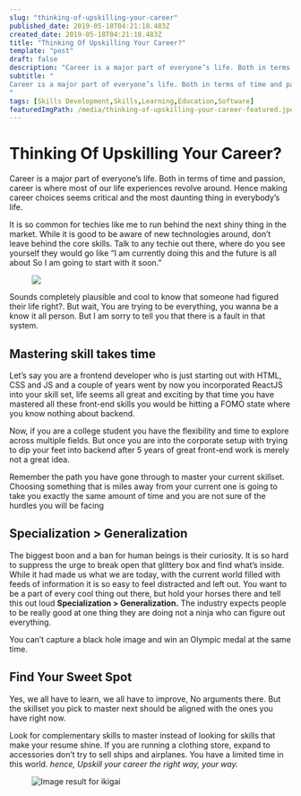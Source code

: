 ```yaml
---
slug: "thinking-of-upskilling-your-career"
published_date: 2019-05-18T04:21:18.483Z
created_date: 2019-05-18T04:21:18.483Z
title: "Thinking Of Upskilling Your Career?"
template: "post"
draft: false
description: "Career is a major part of everyone’s life. Both in terms of time and passion, career is where most of our life experiences revolve around. Hence making career choices seems critical and the most…"
subtitle: "
Career is a major part of everyone’s life. Both in terms of time and passion, career is where most of our life experiences revolve around…
"
tags: [Skills Development,Skills,Learning,Education,Software]
featuredImgPath: /media/thinking-of-upskilling-your-career-featured.jpeg
---
```

# Thinking Of Upskilling Your Career?

Career is a major part of everyone’s life. Both in terms of time and passion, career is where most of our life experiences revolve around. Hence making career choices seems critical and the most daunting thing in everybody’s life.

It is so common for techies like me to run behind the next shiny thing in the market. While it is good to be aware of new technologies around, don’t leave behind the core skills. Talk to any techie out there, where do you see yourself they would go like “I am currently doing this <x tech> and the future is all about <y tech> So I am going to start with it soon.”

<figure>

![](/media/thinking-of-upskilling-your-career-0.jpg)

</figure>

Sounds completely plausible and cool to know that someone had figured their life right?. But wait, You are trying to be everything, you wanna be a know it all person. But I am sorry to tell you that there is a fault in that system.

## Mastering skill takes time

Let’s say you are a frontend developer who is just starting out with HTML, CSS and JS and a couple of years went by now you incorporated ReactJS into your skill set, life seems all great and exciting by that time you have mastered all these front-end skills you would be hitting a FOMO state where you know nothing about backend.

Now, if you are a college student you have the flexibility and time to explore across multiple fields. But once you are into the corporate setup with trying to dip your feet into backend after 5 years of great front-end work is merely not a great idea.

Remember the path you have gone through to master your current skillset. Choosing something that is miles away from your current one is going to take you exactly the same amount of time and you are not sure of the hurdles you will be facing

## Specialization > Generalization

The biggest boon and a ban for human beings is their curiosity. It is so hard to suppress the urge to break open that glittery box and find what’s inside. While it had made us what we are today, with the current world filled with feeds of information it is so easy to feel distracted and left out. You want to be a part of every cool thing out there, but hold your horses there and tell this out loud **Specialization > Generalization.** The industry expects people to be really good at one thing they are doing not a ninja who can figure out everything.

You can’t capture a black hole image and win an Olympic medal at the same time.

## Find Your Sweet Spot

Yes, we all have to learn, we all have to improve, No arguments there. But the skillset you pick to master next should be aligned with the ones you have right now.

Look for complementary skills to master instead of looking for skills that make your resume shine. If you are running a clothing store, expand to accessories don’t try to sell ships and airplanes. You have a limited time in this world. _hence, Upskill your career the right way, your way._

<figure>

![Image result for ikigai](/media/thinking-of-upskilling-your-career-featured.jpeg)

</figure>



